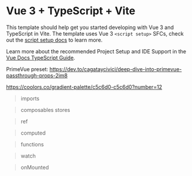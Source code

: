 # Vue 3 + TypeScript + Vite

This template should help get you started developing with Vue 3 and TypeScript in Vite. The template uses Vue 3 `<script setup>` SFCs, check out the [script setup docs](https://v3.vuejs.org/api/sfc-script-setup.html#sfc-script-setup) to learn more.

Learn more about the recommended Project Setup and IDE Support in the [Vue Docs TypeScript Guide](https://vuejs.org/guide/typescript/overview.html#project-setup).


PrimeVue preset: https://dev.to/cagataycivici/deep-dive-into-primevue-passthrough-props-2im8

https://coolors.co/gradient-palette/c5c6d0-c5c6d0?number=12




> imports

> composables
> stores

> ref

> computed

> functions

> watch

> onMounted